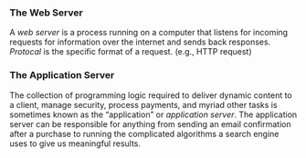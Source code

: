 ### The Web Server
A _web server_ is a process running on a computer that listens for incoming requests for information over the internet and sends back responses. 
_Protocal_ is the specific format of a request. (e.g., HTTP request) 

### The Application Server 
The collection of programming logic required to deliver dynamic content to a client, manage security, process payments, and myriad other tasks is sometimes known as the “application” or _application server_. 
The application server can be responsible for anything from sending an email confirmation after a purchase to running the complicated algorithms a search engine uses to give us meaningful results.
 

<!--stackedit_data:
eyJoaXN0b3J5IjpbLTEwMzI0OTQxMzIsMTE0ODI1MDYwNCwtMT
YxNDI0OTEzNywxOTIxNzkxODcsLTIwODg3NDY2MTJdfQ==
-->